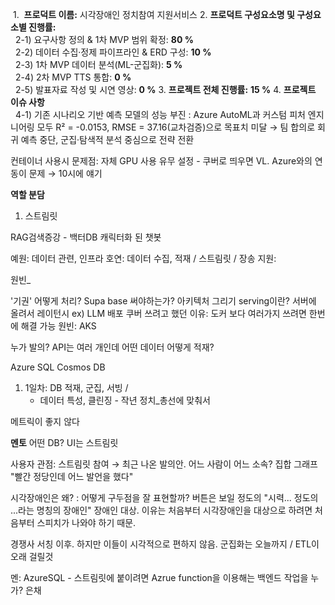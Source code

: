  1.  **프로덕트 이름:** 시각장애인 정치참여 지원서비스
2. **프로덕트 구성요소명 및 구성요소별 진행률:**  
      2-1) 요구사항 정의 & 1차 MVP 범위 확정: **80 %**  
      2-2) 데이터 수집·정제 파이프라인 & ERD 구성: **10 %**  
      2-3) 1차 MVP 데이터 분석(ML-군집화): **5 %**  
      2-4) 2차 MVP TTS 통합: **0 %**  
      2-5) 발표자료 작성 및 시연 영상: **0 %**
3. **프로젝트 전체 진행률:** **15 %**
4. **프로젝트 이슈 사항**  
      4-1) 기존 시나리오 기반 예측 모델의 성능 부진 : Azure AutoML과 커스텀 피처 엔지니어링 모두 R² = -0.0153, RMSE = 37.16(교차검증)으로 목표치 미달 → 팀 합의로 회귀 예측 중단, 군집·탐색적 분석 중심으로 전략 전환

컨테이너 사용시 문제점: 자체 GPU 사용 유무 설정 - 쿠버로 띄우면 VL. Azure와의 연동이 문제 → 10시에 얘기

**역할 분담**

1. 스트림릿


RAG검색증강 - 백터DB
캐릭터화 된 챗봇

예원: 데이터 관련, 인프라
호연: 데이터 수집, 적재 / 스트림릿 / 장송
지원: 

원빈_

'기권' 어떻게 처리?
Supa base 써야하는가? 
아키텍처 그리기
serving이란? 서버에 올려서 레이턴시 ex) LLM 배포
쿠버 쓰려고 했던 이유: 도커 보다 여러가지 쓰려면 한번에 해결 가능
원빈: AKS

누가 발의? API는 여러 개인데 어떤 데이터 어떻게 적재?

Azure SQL
Cosmos DB

1. 1일차: DB 적재, 군집, 서빙 / 
     - 데이터 특성, 클린징 - 작년 정치_총선에 맞춰서 


메트릭이 좋지 않다

**멘토**
어떤 DB?
UI는 스트림릿

사용자 관점: 스트림릿 참여 → 최근 나온 발의안. 어느 사람이 어느 소속? 집합 그래프 "빨간 정당인데 어느 발언을 했다"

시각장애인은 왜? : 어떻게 구두점을 잘 표현할까? 버튼은 보일 정도의 "시력... 정도의 ...라는 명칭의 장애인" 장애인 대상. 이유는 처음부터 시각장애인을 대상으로 하려면 처음부터 스피치가 나와야 하기 때문. 

경쟁사 서칭 이후. 하지만 이들이 시각적으로 편하지 않음. 
군집화는 오늘까지 / ETL이 오래 걸릴것

멘: AzureSQL - 스트림릿에 붙이려면 Azrue function을 이용해는 백엔드 작업을 누가? 은채